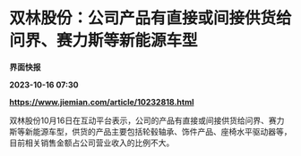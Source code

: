 # 双林股份：公司产品有直接或间接供货给问界、赛力斯等新能源车型
**界面快报**

**2023-10-16 07:30**

**https://www.jiemian.com/article/10232818.html**

双林股份10月16日在互动平台表示，公司的产品有直接或间接供货给问界、赛力斯等新能源车型，供货的产品主要包括轮毂轴承、饰件产品、座椅水平驱动器等，目前相关销售金额占公司营业收入的比例不大。